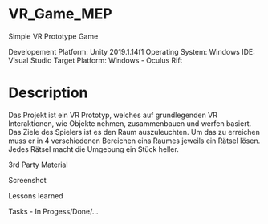 # VR_Game_MEP
Simple VR Prototype Game

Developement Platform: Unity 2019.1.14f1
Operating System: Windows
IDE: Visual Studio
Target Platform: Windows - Oculus Rift

# Description 
Das Projekt ist ein VR Prototyp, welches auf grundlegenden VR Interaktionen, wie Objekte nehmen, zusammenbauen und werfen basiert. Das Ziele des Spielers ist es den Raum auszuleuchten. Um das zu erreichen muss er in 4 verschiedenen Bereichen eins Raumes jeweils ein Rätsel lösen. Jedes Rätsel macht die Umgebung ein Stück heller.

3rd Party Material

Screenshot

Lessons learned

Tasks - In Progess/Done/...
